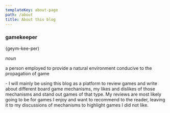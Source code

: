 ```yaml
---
templateKey: about-page
path: /about
title: About this blog
---
```

### gamekeeper

{geym-kee-per)

*noun*

a person employed to provide a natural environment conducive to the propagation of game



\- I will mainly be using this blog as a platform to review games and write about different board game mechanisms, my likes and dislikes of those mechanisms and stand out games of that type. My reviews are most likely going to be for games I enjoy and want to recommend to the reader, leaving it to my discussions of mechanisms to highlight games I did not  like.